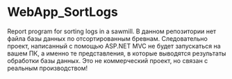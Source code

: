 # WebApp_SortLogs
Report program for sorting logs in a sawmill. 
В данном репозитории нет файла базы данных по отсортированным бревнам. 
Следовательно проект, написанный с помощью ASP.NET MVC не будет запускаться на вашем ПК, а именно те представления, в которые выводятся результаты обработки базы данных.
Это не коммерческий проект, но связан с реальным производством!
